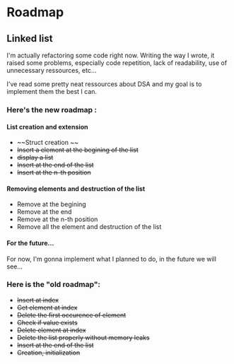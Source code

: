 # Roadmap
## Linked list 

I'm actually refactoring some code right now. Writing the way I wrote, it raised some problems, especially code repetition, lack of readability, use of unnecessary ressources, etc... 

I've read some pretty neat ressources about DSA and my goal is to implement them the best I can. 

### Here's the new roadmap : 
#### List creation and extension
* ~~Struct creation ~~
* ~~Insert a element at the begining of the list~~
* ~~display a list~~
* ~~Insert at the end of the list~~
* ~~Insert at the n-th position~~

#### Removing elements and destruction of the list
* Remove at the begining
* Remove at the end
* Remove at the n-th position 
* Remove all the element and destruction of the list

#### For the future...
For now, I'm gonna implement what I planned to do, in the future we will see...

### Here is the "old roadmap":

* ~~Insert at index~~
* ~~Get element at index~~
* ~~Delete the first occurence of element~~
* ~~Check if value exists~~
* ~~Delete element at index~~
* ~~Delete the list properly without memory leaks~~
* ~~Insert at the end of the list~~
* ~~Creation, initialization~~